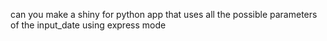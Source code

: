 can you make a shiny for python app that uses all the possible parameters of the input_date using express mode